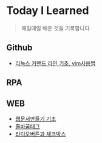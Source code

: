 # Today I Learned
>매일매일 배운 것을 기록합니다

## Github
- [리눅스 커맨드 라인 기초, vim사용법](https://github.com/rick42600/TIL/blob/main/GitHub%EC%82%AC%EC%9A%A9%EB%B2%95/Github.md)
## RPA

## WEB
- [웹문서만들기 기초](https://github.com/rick42600/TIL/blob/main/WEB/%EC%9B%B9%EB%AC%B8%EC%84%9C%EB%A7%8C%EB%93%A4%EA%B8%B0.md)
- [줄바꿈태그<br>](https://github.com/rick42600/TIL/blob/main/WEB/%EC%A4%84%EB%B0%94%EA%BF%88%3Cbr%3E%ED%83%9C%EA%B7%B8.md)
- [라디오버튼과 체크박스](https://github.com/rick42600/TIL/blob/main/WEB/%EB%9D%BC%EB%94%94%EC%98%A4%EB%B2%84%ED%8A%BC%EA%B3%BC%EC%B2%B4%ED%81%AC%EB%B0%95%EC%8A%A4.md)


 
 
 
 
 
